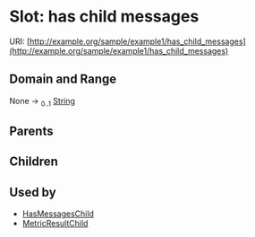 
# Slot: has child messages



URI: [http://example.org/sample/example1/has_child_messages](http://example.org/sample/example1/has_child_messages)


## Domain and Range

None &#8594;  <sub>0..1</sub> [String](types/String.md)

## Parents


## Children


## Used by

 * [HasMessagesChild](HasMessagesChild.md)
 * [MetricResultChild](MetricResultChild.md)
